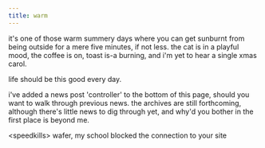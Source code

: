 ```yaml
---
title: warm
---
```


it's one of those warm summery days where you can get sunburnt from being outside for a mere five minutes, if not less. the cat is in a playful mood, the coffee is on, toast is-a burning, and i'm yet to hear a single xmas carol.

life should be this good every day.

i've added a news post 'controller' to the bottom of this page, should you want to walk through previous news. the archives are still forthcoming, although there's little news to dig through yet, and why'd you bother in the first place is beyond me.

&lt;speedkills&gt; wafer, my school blocked the connection to your site